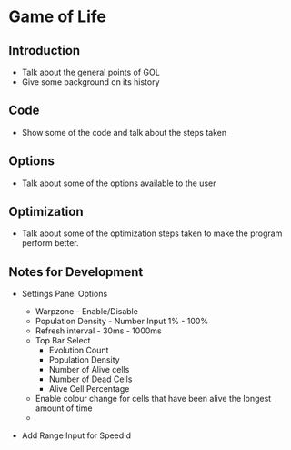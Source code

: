 # Game of Life 

## Introduction 

- Talk about the general points of GOL 
- Give some background on its history 

## Code 

- Show some of the code and talk about the steps taken

## Options 

- Talk about some of the options available to the user 

## Optimization 

- Talk about some of the optimization steps taken to make the program perform better. 

## Notes for Development 

- Settings Panel Options 
  - Warpzone - Enable/Disable 
  - Population Density - Number Input 1% - 100%
  - Refresh interval - 30ms - 1000ms  
  - Top Bar Select 
    - Evolution Count 
    - Population Density 
    - Number of Alive cells 
    - Number of Dead Cells 
    - Alive Cell Percentage 
  - Enable colour change for cells that have been alive the longest amount of time 
  - 

- Add Range Input for Speed d
